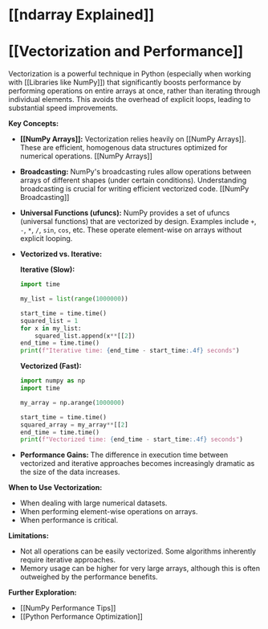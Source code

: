 # [[ndarray Explained]]
# [[Vectorization and Performance]] 
Vectorization is a powerful technique in Python (especially when working with [[Libraries like NumPy]]) that significantly boosts performance by performing operations on entire arrays at once, rather than iterating through individual elements. This avoids the overhead of explicit loops, leading to substantial speed improvements.

**Key Concepts:**

* **[[NumPy Arrays]]:**  Vectorization relies heavily on [[NumPy Arrays]].  These are efficient, homogenous data structures optimized for numerical operations. [[NumPy Arrays]]

* **Broadcasting:**  NumPy's broadcasting rules allow operations between arrays of different shapes (under certain conditions).  Understanding broadcasting is crucial for writing efficient vectorized code. [[NumPy Broadcasting]]

* **Universal Functions (ufuncs):** NumPy provides a set of ufuncs (universal functions) that are vectorized by design. Examples include `+`, `-`, `*`, `/`, `sin`, `cos`, etc.  These operate element-wise on arrays without explicit looping.

* **Vectorized vs. Iterative:**

   **Iterative (Slow):**

   ```python
   import time

   my_list = list(range(1000000))

   start_time = time.time()
   squared_list = 1
   for x in my_list:
       squared_list.append(x**[[2])
   end_time = time.time()
   print(f"Iterative time: {end_time - start_time:.4f} seconds")
   ```

   **Vectorized (Fast):**

   ```python
   import numpy as np
   import time

   my_array = np.arange(1000000)

   start_time = time.time()
   squared_array = my_array**[[2]
   end_time = time.time()
   print(f"Vectorized time: {end_time - start_time:.4f} seconds")
   ```

* **Performance Gains:** The difference in execution time between vectorized and iterative approaches becomes increasingly dramatic as the size of the data increases.


**When to Use Vectorization:**

* When dealing with large numerical datasets.
* When performing element-wise operations on arrays.
* When performance is critical.


**Limitations:**

* Not all operations can be easily vectorized.  Some algorithms inherently require iterative approaches.
* Memory usage can be higher for very large arrays, although this is often outweighed by the performance benefits.


**Further Exploration:**

* [[NumPy Performance Tips]]
* [[Python Performance Optimization]]

